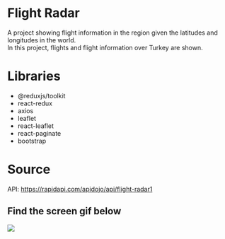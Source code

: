 # Flight Radar

A project showing flight information in the region given the latitudes and longitudes in the world.<br/>
In this project, flights and flight information over Turkey are shown.

# Libraries

- @reduxjs/toolkit
- react-redux
- axios
- leaflet
- react-leaflet
- react-paginate
- bootstrap

# Source

API: https://rapidapi.com/apidojo/api/flight-radar1
<br/>

<h2> Find the screen gif below </h2>

![](/public/ftracker.gif)

